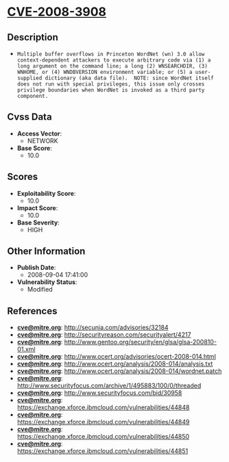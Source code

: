 
# [CVE-2008-3908](http://secunia.com/advisories/32184)

## Description

- `Multiple buffer overflows in Princeton WordNet (wn) 3.0 allow context-dependent attackers to execute arbitrary code via (1) a long argument on the command line; a long (2) WNSEARCHDIR, (3) WNHOME, or (4) WNDBVERSION environment variable; or (5) a user-supplied dictionary (aka data file).  NOTE: since WordNet itself does not run with special privileges, this issue only crosses privilege boundaries when WordNet is invoked as a third party component.`

## Cvss Data

- **Access Vector**:
  - NETWORK
- **Base Score**:
  - 10.0

## Scores

- **Exploitability Score**:
  - 10.0
- **Impact Score**:
  - 10.0
- **Base Severity**:
  - HIGH

## Other Information

- **Publish Date**:
  - 2008-09-04 17:41:00
- **Vulnerability Status**:
  - Modified

## References

- **cve@mitre.org**: http://secunia.com/advisories/32184
- **cve@mitre.org**: http://securityreason.com/securityalert/4217
- **cve@mitre.org**: http://www.gentoo.org/security/en/glsa/glsa-200810-01.xml
- **cve@mitre.org**: http://www.ocert.org/advisories/ocert-2008-014.html
- **cve@mitre.org**: http://www.ocert.org/analysis/2008-014/analysis.txt
- **cve@mitre.org**: http://www.ocert.org/analysis/2008-014/wordnet.patch
- **cve@mitre.org**: http://www.securityfocus.com/archive/1/495883/100/0/threaded
- **cve@mitre.org**: http://www.securityfocus.com/bid/30958
- **cve@mitre.org**: https://exchange.xforce.ibmcloud.com/vulnerabilities/44848
- **cve@mitre.org**: https://exchange.xforce.ibmcloud.com/vulnerabilities/44849
- **cve@mitre.org**: https://exchange.xforce.ibmcloud.com/vulnerabilities/44850
- **cve@mitre.org**: https://exchange.xforce.ibmcloud.com/vulnerabilities/44851
